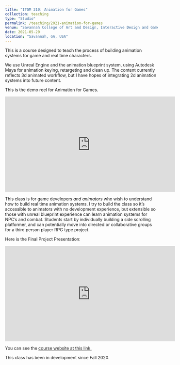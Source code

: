 ```yaml
---
title: "ITGM 310: Animation for Games"
collection: teaching
type: "Studio"
permalink: /teaching/2021-animation-for-games
venue: "Savannah College of Art and Design, Interactive Design and Game Development"
date: 2021-05-20
location: "Savannah, GA, USA"
---
```

This is a course designed to teach the process of building animation systems for game and real time characters.

We use Unreal Engine and the animation blueprint system, using Autodesk Maya for animation keying, retargeting and clean up. The content currently reflects 3d animated workflow, but I have hopes of integrating 2d animation systems into future content.

This is the demo reel for Animation for Games.

<iframe width="560" height="315" src="https://www.youtube.com/embed/wjj6BL3CYx8" title="YouTube video player" frameborder="0" allow="accelerometer; autoplay; clipboard-write; encrypted-media; gyroscope; picture-in-picture" allowfullscreen></iframe>

<br>

This class is for game developers *and animators* who wish to understand how to build real time animation systems. I try to build the class so it’s accessible to animators with no development experience, but extensible so those with unreal blueprint experience can learn animation systems for NPC’s and combat. Students start by individually building a side scrolling platformer, and can potentially move into directed or collaborative groups for a third person player RPG type project.

Here is the Final Project Presentation:

<iframe width="560" height="315" src="https://www.youtube.com/embed/tAR6heWjgKE" title="YouTube video player" frameborder="0" allow="accelerometer; autoplay; clipboard-write; encrypted-media; gyroscope; picture-in-picture" allowfullscreen></iframe>


You can see the [course website at this link.]("https://blog.scad.edu/nwarburt/")

This class has been in development since Fall 2020.
